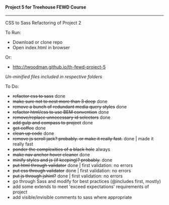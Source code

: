 #### Project 5 for Treehouse FEWD Course
----

CSS to Sass Refactoring of Project 2


To Run:
- Download or clone repo
- Open index.html in browser


Or:
- http://twoodman.github.io/th-fewd-project-5


*Un-minified files included in respective folders*


To Do:
- ~~refactor css to sass~~ done
- ~~make sure not to nest more than 3 deep~~ done
- ~~remove a bunch of redundant media query styles~~ done
- ~~refactor html/css to use BEM convention~~ done
- ~~remove/replace unnecessary id selectors~~ done
- ~~add gulp and compass to project~~ done
- ~~get coffee~~ done
- ~~clean up code~~ done
- ~~remove js scroll jack? probably. or make it really fast.~~ done | made it really fast
- ~~ponder the complexities of a black hole~~ always
- ~~make nav anchor hover cleaner~~ done
- ~~minify styles and js (if keeping)? probably.~~ done
- ~~put html through validator~~ done | first validation: no errors
- ~~put css through validator~~ done | first validation: no errors
- ~~put js through jshint?~~ done | first validation: no errors
- go through Sass and modify for best practices (@includes first, mostly)
- add some extends to meet 'exceed expectations' requirements of project
- add visible/invisible comments to sass where appropriate